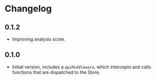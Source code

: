 # Changelog

## 0.1.2

  * Improving analysis score.


## 0.1.0

  * Initial version, includes a `apiMiddleware`, which intercepts and calls functions that are dispatched to the Store.
